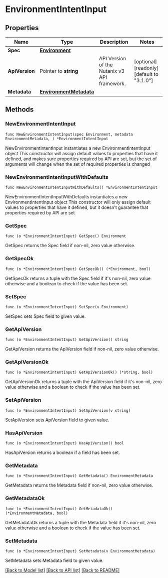 # EnvironmentIntentInput

## Properties

Name | Type | Description | Notes
------------ | ------------- | ------------- | -------------
**Spec** | [**Environment**](Environment.md) |  | 
**ApiVersion** | Pointer to **string** | API Version of the Nutanix v3 API framework. | [optional] [readonly] [default to "3.1.0"]
**Metadata** | [**EnvironmentMetadata**](EnvironmentMetadata.md) |  | 

## Methods

### NewEnvironmentIntentInput

`func NewEnvironmentIntentInput(spec Environment, metadata EnvironmentMetadata, ) *EnvironmentIntentInput`

NewEnvironmentIntentInput instantiates a new EnvironmentIntentInput object
This constructor will assign default values to properties that have it defined,
and makes sure properties required by API are set, but the set of arguments
will change when the set of required properties is changed

### NewEnvironmentIntentInputWithDefaults

`func NewEnvironmentIntentInputWithDefaults() *EnvironmentIntentInput`

NewEnvironmentIntentInputWithDefaults instantiates a new EnvironmentIntentInput object
This constructor will only assign default values to properties that have it defined,
but it doesn't guarantee that properties required by API are set

### GetSpec

`func (o *EnvironmentIntentInput) GetSpec() Environment`

GetSpec returns the Spec field if non-nil, zero value otherwise.

### GetSpecOk

`func (o *EnvironmentIntentInput) GetSpecOk() (*Environment, bool)`

GetSpecOk returns a tuple with the Spec field if it's non-nil, zero value otherwise
and a boolean to check if the value has been set.

### SetSpec

`func (o *EnvironmentIntentInput) SetSpec(v Environment)`

SetSpec sets Spec field to given value.


### GetApiVersion

`func (o *EnvironmentIntentInput) GetApiVersion() string`

GetApiVersion returns the ApiVersion field if non-nil, zero value otherwise.

### GetApiVersionOk

`func (o *EnvironmentIntentInput) GetApiVersionOk() (*string, bool)`

GetApiVersionOk returns a tuple with the ApiVersion field if it's non-nil, zero value otherwise
and a boolean to check if the value has been set.

### SetApiVersion

`func (o *EnvironmentIntentInput) SetApiVersion(v string)`

SetApiVersion sets ApiVersion field to given value.

### HasApiVersion

`func (o *EnvironmentIntentInput) HasApiVersion() bool`

HasApiVersion returns a boolean if a field has been set.

### GetMetadata

`func (o *EnvironmentIntentInput) GetMetadata() EnvironmentMetadata`

GetMetadata returns the Metadata field if non-nil, zero value otherwise.

### GetMetadataOk

`func (o *EnvironmentIntentInput) GetMetadataOk() (*EnvironmentMetadata, bool)`

GetMetadataOk returns a tuple with the Metadata field if it's non-nil, zero value otherwise
and a boolean to check if the value has been set.

### SetMetadata

`func (o *EnvironmentIntentInput) SetMetadata(v EnvironmentMetadata)`

SetMetadata sets Metadata field to given value.



[[Back to Model list]](../README.md#documentation-for-models) [[Back to API list]](../README.md#documentation-for-api-endpoints) [[Back to README]](../README.md)


